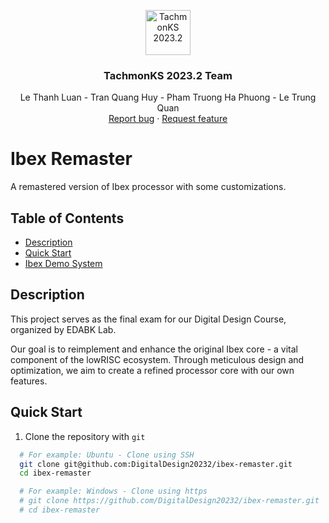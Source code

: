 <p align="center">
  <a href="https://github.com/DigitalDesign20232/ibex-remaster">
    <img src="https://scontent.fhan5-10.fna.fbcdn.net/v/t39.30808-6/288878449_1691636501198841_6225749296084830059_n.jpg?_nc_cat=111&ccb=1-7&_nc_sid=6ee11a&_nc_eui2=AeG3KUYQEnvvIPpRXO3rhkAGfhOjnF2NLHN-E6OcXY0scz6wB5J1YiHh1oUwj6ea79Gs7l9ihxXllPbdYINT-v69&_nc_ohc=XuxPpH3h6tkQ7kNvgFCtf9e&_nc_ht=scontent.fhan5-10.fna&gid=AvJv1RWhFrOK_jQzxntt6zX&oh=00_AYDIYc4MbgMYYoGQNtY9Wm56G1cCKBszjl968EAhsm5cPw&oe=66AFF19D" alt="TachmonKS 2023.2" width=72 height=72>
  </a>

  <h3 align="center">TachmonKS 2023.2 Team</h3>

  <p align="center">
    Le Thanh Luan - Tran Quang Huy - Pham Truong Ha Phuong - Le Trung Quan
    <br>
    <a href="https://github.com/DigitalDesign20232/ibex-remaster/issues/new?template=bug.md">Report bug</a>
    ·
    <a href="https://github.com/DigitalDesign20232/ibex-remaster/issues/new?template=feature.md&labels=feature">Request feature</a>
  </p>
</p>

# Ibex Remaster

A remastered version of Ibex processor with some customizations.

## Table of Contents

- [Description](#description)
- [Quick Start](#quick-start)
- [Ibex Demo System](ibex-demo-system/README.md)

## Description

This project serves as the final exam for our Digital Design Course, organized by EDABK Lab.

Our goal is to reimplement and enhance the original Ibex core - a vital component of the lowRISC ecosystem. Through meticulous design and optimization, we aim to create a refined processor core with our own features.

## Quick Start

1. Clone the repository with `git`

```bash
  # For example: Ubuntu - Clone using SSH
  git clone git@github.com:DigitalDesign20232/ibex-remaster.git
  cd ibex-remaster

  # For example: Windows - Clone using https
  # git clone https://github.com/DigitalDesign20232/ibex-remaster.git
  # cd ibex-remaster
```
